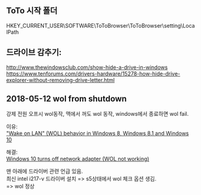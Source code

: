 ## ToTo 시작 폴더
HKEY_CURRENT_USER\SOFTWARE\ToToBrowser\ToToBrowser\setting\LocalPath  

## 드라이브 감추기:
http://www.thewindowsclub.com/show-hide-a-drive-in-windows  
https://www.tenforums.com/drivers-hardware/15278-how-hide-drive-explorer-without-removing-drive-letter.html  

## 2018-05-12 wol from shutdown
강제 전원 오프시 wol동작, 맥에서 꺼도 wol 동작, windows에서 종료하면 wol fail.  

이유:  
["Wake on LAN" (WOL) behavior in Windows 8, Windows 8.1 and Windows 10](https://support.microsoft.com/en-us/help/2776718/wake-on-lan-wol-behavior-in-windows-8-windows-8-1-and-windows-10)  

해결:    
[Windows 10 turns off network adapter (WOL not working)](https://answers.microsoft.com/en-us/windows/forum/windows_10-hardware-winpc/windows-10-turns-off-network-adapter-wol-not/1c26f5dc-ab8e-4dff-b0ee-050a35445812 )  

맨 아래에 드라이버 관련 언급 있음.  
최신 intel i217-v 드라이버 설치 => s5상태에서 wol 체크 옵션 생김.  
=> wol 정상  

<!--stackedit_data:
eyJoaXN0b3J5IjpbLTE5MjkwODE2NzFdfQ==
-->